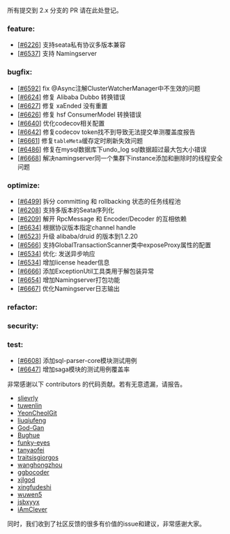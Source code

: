 所有提交到 2.x 分支的 PR 请在此处登记。

<!-- 请根据PR的类型添加 `变更记录` 到以下对应位置(feature/bugfix/optimize/test) 下 -->

### feature:
- [[#6226](https://github.com/apache/incubator-seata/pull/6226)] 支持seata私有协议多版本兼容
- [[#6537](https://github.com/apache/incubator-seata/pull/6537)] 支持 Namingserver

### bugfix:
- [[#6592](https://github.com/apache/incubator-seata/pull/6592)] fix @Async注解ClusterWatcherManager中不生效的问题
- [[#6624](https://github.com/apache/incubator-seata/pull/6624)] 修复 Alibaba Dubbo 转换错误
- [[#6627](https://github.com/apache/incubator-seata/pull/6627)] 修复 xaEnded 没有重置
- [[#6626](https://github.com/apache/incubator-seata/pull/6626)] 修复 hsf ConsumerModel 转换错误
- [[#6640](https://github.com/apache/incubator-seata/pull/6640)] 优化codecov相关配置
- [[#6642](https://github.com/apache/incubator-seata/pull/6642)] 修复codecov token找不到导致无法提交单测覆盖度报告
- [[#6661](https://github.com/apache/incubator-seata/pull/6661)] 修复`tableMeta`缓存定时刷新失效问题
- [[#6486](https://github.com/apache/incubator-seata/pull/6486)] 修复在mysql数据库下undo_log sql数据超过最大包大小错误
- [[#6668](https://github.com/apache/incubator-seata/pull/6668)] 解决namingserver同一个集群下instance添加和删除时的线程安全问题

### optimize:
- [[#6499](https://github.com/apache/incubator-seata/pull/6499)] 拆分 committing 和 rollbacking 状态的任务线程池
- [[#6208](https://github.com/apache/incubator-seata/pull/6208)] 支持多版本的Seata序列化
- [[#6209](https://github.com/apache/incubator-seata/pull/6209)] 解开 RpcMessage 和 Encoder/Decoder 的互相依赖
- [[#6634](https://github.com/apache/incubator-seata/pull/6634)] 根据协议版本指定channel handle
- [[#6523](https://github.com/apache/incubator-seata/pull/6523)] 升级 alibaba/druid 的版本到1.2.20
- [[#6566](https://github.com/apache/incubator-seata/pull/6566)] 支持GlobalTransactionScanner类中exposeProxy属性的配置
- [[#6534](https://github.com/apache/incubator-seata/pull/6534)] 优化: 发送异步响应
- [[#6534](https://github.com/apache/incubator-seata/pull/6648)] 增加license header信息
- [[#6666](https://github.com/apache/incubator-seata/pull/6666)] 添加ExceptionUtil工具类用于解包装异常
- [[#6654](https://github.com/apache/incubator-seata/pull/6654)] 增加Namingserver打包功能
- [[#6667](https://github.com/apache/incubator-seata/pull/6667)] 优化Namingserver日志输出

### refactor:


### security:

### test:
- [[#6608](https://github.com/apache/incubator-seata/pull/6608)] 添加sql-parser-core模块测试用例
- [[#6647](https://github.com/apache/incubator-seata/pull/6647)] 增加saga模块的测试用例覆盖率



非常感谢以下 contributors 的代码贡献。若有无意遗漏，请报告。

<!-- 请确保您的 GitHub ID 在以下列表中 -->
- [slievrly](https://github.com/slievrly)
- [tuwenlin](https://github.com/tuwenlin)
- [YeonCheolGit](https://github.com/YeonCheolGit)
- [liuqiufeng](https://github.com/liuqiufeng)
- [God-Gan](https://github.com/God-Gan)
- [Bughue](https://github.com/Bughue)
- [funky-eyes](https://github.com/funky-eyes)
- [tanyaofei](https://github.com/tanyaofei)
- [traitsisgiorgos](https://github.com/traitsisgiorgos)
- [wanghongzhou](https://github.com/wanghongzhou)
- [ggbocoder](https://github.com/ggbocoder)
- [xjlgod](https://github.com/xjlgod)
- [xingfudeshi](https://github.com/xingfudeshi)
- [wuwen5](https://github.com/wuwen5)
- [jsbxyyx](https://github.com/jsbxyyx)
- [iAmClever](https://github.com/iAmClever)

同时，我们收到了社区反馈的很多有价值的issue和建议，非常感谢大家。
